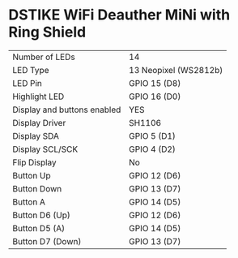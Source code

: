 # DSTIKE WiFi Deauther MiNi with Ring Shield

|  |  |
| - | - |
| Number of LEDs | 14 |
| LED Type | 13 Neopixel (WS2812b) |
| LED Pin | GPIO 15 (D8) |
| Highlight LED | GPIO 16 (D0) |
| Display and buttons enabled | YES |
| Display Driver | SH1106  |
| Display SDA | GPIO 5 (D1) |
| Display SCL/SCK | GPIO 4 (D2) |
| Flip Display | No |
| Button Up | GPIO 12 (D6) |
| Button Down | GPIO 13 (D7) |
| Button A | GPIO 14 (D5) |
| Button D6 (Up) | GPIO 12 (D6) |
| Button D5 (A) | GPIO 14 (D5) |
| Button D7 (Down) | GPIO 13 (D7) |